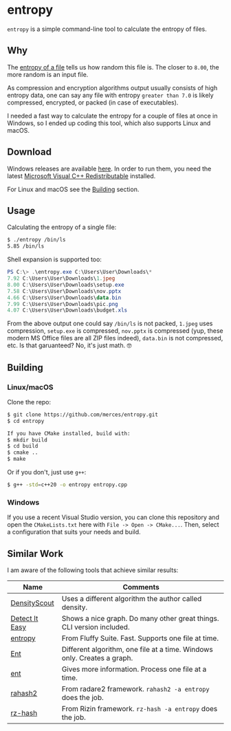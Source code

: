 # entropy

`entropy` is a simple command-line tool to calculate the entropy of files.

## Why

The [entropy of a file](https://kennethghartman.com/blog/calculate-file-entropy/) tells us how random this file is.
The closer to `8.00`, the more random is an input file.

As compression and encryption algorithms output usually consists of high entropy data, one can say
any file with entropy `greater than 7.0` is likely compressed, encrypted, or packed (in case of executables).

I needed a fast way to calculate the entropy for a couple of files at once in Windows, so I ended up coding
this tool, which also supports Linux and macOS.

## Download

Windows releases are available [here](https://github.com/merces/entropy/releases). In order to run them, you need the latest [Microsoft Visual C++ Redistributable](docs.microsoft.com/en-us/cpp/windows/latest-supported-vc-redist)
installed.

For Linux and macOS see the [Building](#Building) section.

## Usage

Calculating the entropy of a single file:

```bash
$ ./entropy /bin/ls
5.85 /bin/ls
```

Shell expansion is supported too:

```powershell
PS C:\> .\entropy.exe C:\Users\User\Downloads\*
7.92 C:\Users\User\Downloads\1.jpeg
8.00 C:\Users\User\Downloads\setup.exe
7.58 C:\Users\User\Downloads\nov.pptx
4.66 C:\Users\User\Downloads\data.bin
7.99 C:\Users\User\Downloads\pic.png
4.07 C:\Users\User\Downloads\budget.xls
```

From the above output one could say `/bin/ls` is not packed, `1.jpeg` uses compression,
`setup.exe` is compressed, `nov.pptx` is compressed (yup, these modern MS Office files are all
ZIP files indeed), `data.bin` is not compressed, etc. Is that garuanteed? No, it's just math. :nerd_face:

## Building

### Linux/macOS

Clone the repo:

```bash
$ git clone https://github.com/merces/entropy.git
$ cd entropy

If you have CMake installed, build with:
$ mkdir build
$ cd build
$ cmake ..
$ make
```

Or if you don't, just use `g++`:

```bash
$ g++ -std=c++20 -o entropy entropy.cpp
```

### Windows

If you use a recent Visual Studio version, you can clone this repository and open the `CMakeLists.txt` here
with `File -> Open -> CMake...`. Then, select a configuration that suits your needs and build.

## Similar Work

I am aware of the following tools that achieve similar results:

| Name                                                                        | Comments                                                                |
| --------------------------------------------------------------------------- | ----------------------------------------------------------------------- |
| [DensityScout](https://cert.at/en/downloads/software/software-densityscout) | Uses a different algorithm the author called density.                   |
| [Detect It Easy](https://github.com/horsicq/Detect-It-Easy)                 | Shows a nice graph. Do many other great things. CLI version included.   |
| [entropy](https://github.com/dirtbags/fluffy/blob/master/entropy.c)         | From Fluffy Suite. Fast. Supports one file at time.                     |
| [Ent](https://gynvael.coldwind.pl/?id=158)                                  | Different algorithm, one file at a time. Windows only. Creates a graph. |
| [ent](https://www.fourmilab.ch/random/)                                     | Gives more information. Process one file at a time.                     |
| [rahash2](https://www.radare.org/n/radare2.html)                            | From radare2 framework. `rahash2 -a entropy` does the job.              |
| [rz-hash](https://rizin.re)                                                 | From Rizin framework. `rz-hash -a entropy` does the job.                |


